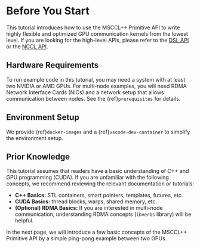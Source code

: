 # Before You Start

This tutorial introduces how to use the MSCCL++ Primitive API to write highly flexible and optimized GPU communication kernels from the lowest level. If you are looking for the high-level APIs, please refer to the [DSL API](../guide/mscclpp-dsl.md) or the [NCCL API](../quickstart.md#nccl-benchmark).

## Hardware Requirements

To run example code in this tutorial, you may need a system with at least two NVIDIA or AMD GPUs. For multi-node examples, you will need RDMA Network Interface Cards (NICs) and a network setup that allows communication between nodes. See the {ref}`prerequisites` for details.

## Environment Setup

We provide {ref}`docker-images` and a {ref}`vscode-dev-container` to simplify the environment setup.

## Prior Knowledge

This tutorial assumes that readers have a basic understanding of C++ and GPU programming (CUDA). If you are unfamiliar with the following concepts, we recommend reviewing the relevant documentation or tutorials:
- **C++ Basics:** STL containers, smart pointers, templates, futures, etc.
- **CUDA Basics:** thread blocks, warps, shared memory, etc.
- **(Optional) RDMA Basics:** If you are interested in multi-node communication, understanding RDMA concepts (`ibverbs` library) will be helpful.

In the next page, we will introduce a few basic concepts of the MSCCL++ Primitive API by a simple ping-pong example between two GPUs.
